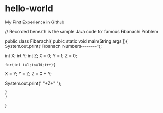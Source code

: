 # hello-world
My First Experience in Github 

// Recorded beneath is the sample Java code for famous Fibanachi Problem

public class Fibanachi{
	public static void main(String args[]){
  System.out.print("Fibanachi Numbers--------");
	
  int X;
	int Y;
	int Z;
	X = 0;
	Y = 1;
	Z = 0;

  
	for(int i=1;i<=10;i++){

 X = Y;
	Y = Z;
	Z = X + Y;

  System.out.print(" "+Z+" ");
	
	}
	}
}



